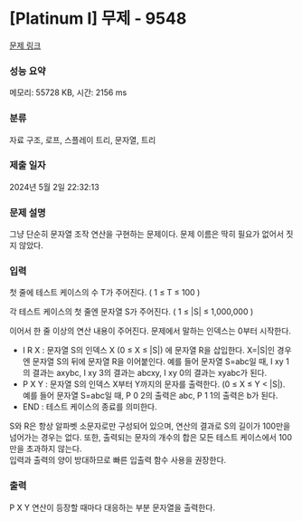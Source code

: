 # [Platinum I] 무제 - 9548 

[문제 링크](https://www.acmicpc.net/problem/9548) 

### 성능 요약

메모리: 55728 KB, 시간: 2156 ms

### 분류

자료 구조, 로프, 스플레이 트리, 문자열, 트리

### 제출 일자

2024년 5월 2일 22:32:13

### 문제 설명

<p>그냥 단순히 문자열 조작 연산을 구현하는 문제이다. 문제 이름은 딱히 필요가 없어서 짓지 않았다.</p>

### 입력 

 <p>첫 줄에 테스트 케이스의 수 T가 주어진다. ( 1 ≤ T ≤ 100 )</p>

<p>각 테스트 케이스의 첫 줄엔 문자열 S가 주어진다. ( 1 ≤ |S| ≤ 1,000,000 )</p>

<p>이어서 한 줄 이상의 연산 내용이 주어진다. 문제에서 말하는 인덱스는 0부터 시작한다.</p>

<ul>
	<li>I R X : 문자열 S의 인덱스 X (0 ≤ X ≤ |S|) 에 문자열 R을 삽입한다. X=|S|인 경우엔 문자열 S의 뒤에 문자열 R을 이어붙인다. 예를 들어 문자열 S=abc일 때, I xy 1의 결과는 axybc, I xy 3의 결과는 abcxy, I xy 0의 결과는 xyabc가 된다.</li>
	<li>P X Y : 문자열 S의 인덱스 X부터 Y까지의 문자를 출력한다. (0 ≤ X ≤ Y < |S|). 예를 들어 문자열 S=abc일 때, P 0 2의 출력은 abc, P 1 1의 출력은 b가 된다.</li>
	<li>END : 테스트 케이스의 종료를 의미한다.</li>
</ul>

<div>S와 R은 항상 알파벳 소문자로만 구성되어 있으며, 연산의 결과로 S의 길이가 100만을 넘어가는 경우는 없다. 또한, 출력되는 문자의 개수의 합은 모든 테스트 케이스에서 100만을 초과하지 않는다.</div>

<div> </div>

<div>입력과 출력의 양이 방대하므로 빠른 입출력 함수 사용을 권장한다.</div>

### 출력 

 <p>P X Y 연산이 등장할 때마다 대응하는 부분 문자열을 출력한다.</p>


